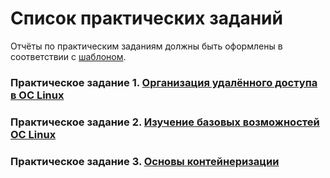 # Список практических заданий

Отчёты по практическим заданиям должны быть оформлены в соответствии с [шаблоном](./report_template.docx).

### Практическое задание 1. [Организация удалённого доступа в OC Linux](./task_01.md)

### Практическое задание 2. [Изучение базовых возможностей OC Linux](./task_02.md)

### Практическое задание 3. [Основы контейнеризации](./task_03.md)
